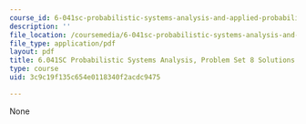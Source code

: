 ```yaml
---
course_id: 6-041sc-probabilistic-systems-analysis-and-applied-probability-fall-2013
description: ''
file_location: /coursemedia/6-041sc-probabilistic-systems-analysis-and-applied-probability-fall-2013/3c9c19f135c654e0118340f2acdc9475_MIT6_041SCF13_assn08_sol.pdf
file_type: application/pdf
layout: pdf
title: 6.041SC Probabilistic Systems Analysis, Problem Set 8 Solutions
type: course
uid: 3c9c19f135c654e0118340f2acdc9475

---
```

None